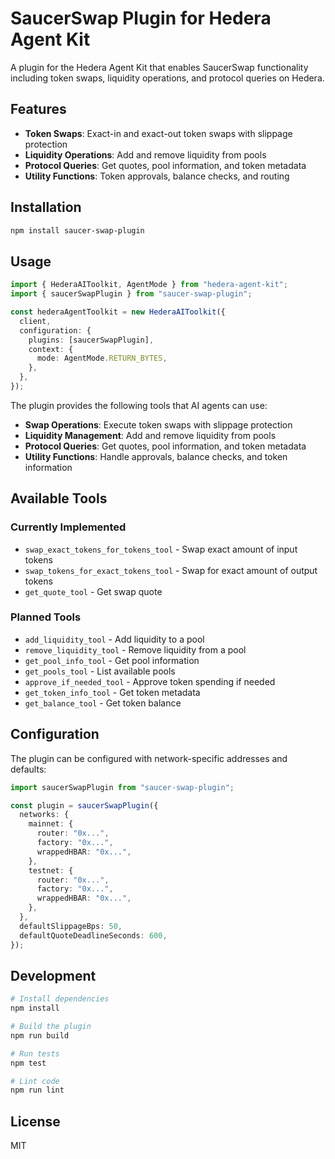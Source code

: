 # SaucerSwap Plugin for Hedera Agent Kit

A plugin for the Hedera Agent Kit that enables SaucerSwap functionality including token swaps, liquidity operations, and protocol queries on Hedera.

## Features

- **Token Swaps**: Exact-in and exact-out token swaps with slippage protection
- **Liquidity Operations**: Add and remove liquidity from pools
- **Protocol Queries**: Get quotes, pool information, and token metadata
- **Utility Functions**: Token approvals, balance checks, and routing

## Installation

```bash
npm install saucer-swap-plugin
```

## Usage

```typescript
import { HederaAIToolkit, AgentMode } from "hedera-agent-kit";
import { saucerSwapPlugin } from "saucer-swap-plugin";

const hederaAgentToolkit = new HederaAIToolkit({
  client,
  configuration: {
    plugins: [saucerSwapPlugin],
    context: {
      mode: AgentMode.RETURN_BYTES,
    },
  },
});
```

The plugin provides the following tools that AI agents can use:

- **Swap Operations**: Execute token swaps with slippage protection
- **Liquidity Management**: Add and remove liquidity from pools  
- **Protocol Queries**: Get quotes, pool information, and token metadata
- **Utility Functions**: Handle approvals, balance checks, and token information

## Available Tools

### Currently Implemented
- `swap_exact_tokens_for_tokens_tool` - Swap exact amount of input tokens
- `swap_tokens_for_exact_tokens_tool` - Swap for exact amount of output tokens
- `get_quote_tool` - Get swap quote

### Planned Tools
- `add_liquidity_tool` - Add liquidity to a pool
- `remove_liquidity_tool` - Remove liquidity from a pool
- `get_pool_info_tool` - Get pool information
- `get_pools_tool` - List available pools
- `approve_if_needed_tool` - Approve token spending if needed
- `get_token_info_tool` - Get token metadata
- `get_balance_tool` - Get token balance

## Configuration

The plugin can be configured with network-specific addresses and defaults:

```typescript
import saucerSwapPlugin from "saucer-swap-plugin";

const plugin = saucerSwapPlugin({
  networks: {
    mainnet: {
      router: "0x...",
      factory: "0x...",
      wrappedHBAR: "0x...",
    },
    testnet: {
      router: "0x...",
      factory: "0x...",
      wrappedHBAR: "0x...",
    },
  },
  defaultSlippageBps: 50,
  defaultQuoteDeadlineSeconds: 600,
});
```

## Development

```bash
# Install dependencies
npm install

# Build the plugin
npm run build

# Run tests
npm test

# Lint code
npm run lint
```

## License

MIT
